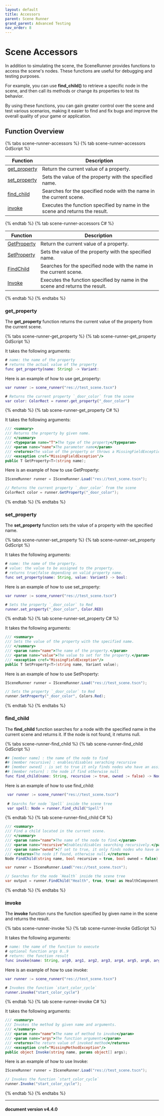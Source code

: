 ```yaml
---
layout: default
title: Accessors
parent: Scene Runner
grand_parent: Advanced Testing
nav_order: 8
---
```


# Scene Accessors

In addition to simulating the scene, the SceneRunner provides functions to access the scene's nodes.
These functions are useful for debugging and testing purposes.

For example, you can use **find_child()** to retrieve a specific node in the scene, and then call its methods or change its properties to test its behavior.

By using these functions, you can gain greater control over the scene and test various scenarios,
making it easier to find and fix bugs and improve the overall quality of your game or application.

## Function Overview

{% tabs scene-runner-accessors %}
{% tab scene-runner-accessors GdScript %}

|Function|Description|
|---|---|
|[get_property](/gdUnit4/advanced_testing/sceneRunner/#get_property) | Return the current value of a property. |
|[set_property](/gdUnit4/advanced_testing/sceneRunner/#set_property) | Sets the value of the property with the specified name. |
|[find_child](/gdUnit4/advanced_testing/sceneRunner/#find_child) | Searches for the specified node with the name in the current scene. |
|[invoke](/gdUnit4/advanced_testing/sceneRunner/#invoke) | Executes the function specified by name in the scene and returns the result. |

{% endtab %}
{% tab scene-runner-accessors C# %}

|Function|Description|
|---|---|
|[GetProperty](/gdUnit4/advanced_testing/sceneRunner/#get_property) | Return the current value of a property. |
|[SetProperty](/gdUnit4/advanced_testing/sceneRunner/#set_property) | Sets the value of the property with the specified name. |
|[FindChild](/gdUnit4/advanced_testing/sceneRunner/#find_child) | Searches for the specified node with the name in the current scene. |
|[Invoke](/gdUnit4/advanced_testing/sceneRunner/#invoke) | Executes the function specified by name in the scene and returns the result. |

{% endtab %}
{% endtabs %}

### get_property

The **get_property** function returns the current value of the property from the current scene.

{% tabs scene-runner-get_property %}
{% tab scene-runner-get_property GdScript %}

It takes the following arguments:

```gd
# name: the name of the property
# returns the actual value of the property
func get_property(name: String) -> Variant:
```

Here is an example of how to use get_property:

```gd
var runner := scene_runner("res://test_scene.tscn")

# Returns the current property `_door_color` from the scene
var color: ColorRect = runner.get_property("_door_color")
```

{% endtab %}
{% tab scene-runner-get_property C# %}

It takes the following arguments:

```cs
/// <summary>
/// Returns the property by given name.
/// </summary>
/// <typeparam name="T">The type of the property</typeparam>
/// <param name="name">The parameter name</param>
/// <returns>The value of the property or throws a MissingFieldException</returns>
/// <exception cref="MissingFieldException"/>
public T GetProperty<T>(string name);
```

Here is an example of how to use GetProperty:

```cs
ISceneRunner runner = ISceneRunner.Load("res://test_scene.tscn");

// Returns the current property `_door_color` from the scene
ColorRect color = runner.GetProperty("_door_color");
```

{% endtab %}
{% endtabs %}

### set_property

The **set_property** function sets the value of a property with the specified name.

{% tabs scene-runner-set_property %}
{% tab scene-runner-set_property GdScript %}

It takes the following arguments:

```gd
# name: the name of the property.
# value: the value to be assigned to the property.
# returns true|false depending on valid property name.
func set_property(name: String, value: Variant) -> bool:
```

Here is an example of how to use set_property:

```gd
var runner := scene_runner("res://test_scene.tscn")

# Sets the property `_door_color` to Red
runner.set_property("_door_color", Color.RED)
```

{% endtab %}
{% tab scene-runner-set_property C# %}

It takes the following arguments:

```cs
/// <summary>
/// Sets the value of the property with the specified name.
/// </summary>
/// <param name="name">The name of the property.</param>
/// <param name="value">The value to set for the property.</param>
/// <exception cref="MissingFieldException"/>
public T SetProperty<T>(string name, Variant value);
```

Here is an example of how to use SetProperty:

```cs
ISceneRunner runner = ISceneRunner.Load("res://test_scene.tscn");

// Sets the property `_door_color` to Red
runner.SetProperty("_door_color", Colors.Red);
```

{% endtab %}
{% endtabs %}

### find_child

The **find_child** function searches for a node with the specified name in the current scene and returns it. If the node is not found, it returns null.

{% tabs scene-runner-find_child %}
{% tab scene-runner-find_child GdScript %}

```gd
## [member name] : the name of the node to find
## [member recursive] : enables/disables seraching recursive
## [member owned] : is set to true it only finds nodes who have an assigned owner
## [member return] : the node if find otherwise null
func find_child(name: String, recursive := true, owned := false) -> Node:
```

Here is an example of how to use find_child:

```gd
 var runner := scene_runner("res://test_scene.tscn")
 
 # Searchs for node `Spell` inside the scene tree
 var spell: Node = runner.find_child("Spell")
```

{% endtab %}
{% tab scene-runner-find_child C# %}

```cs
/// <summary>
/// Find a child located in the current scene.
/// </summary>
/// <param name="name">The name of the node to find.</param>
/// <param name="recursive">Enables/disables searching recursively.</param>
/// <param name="owned">If set to true, it only finds nodes who have an assigned owner.</param>
/// <returns>The node if found, otherwise null.</returns>
Node FindChild(string name, bool recursive = true, bool owned = false) -> Node:
```

```cs
var runner = ISceneRunner.Load("res://test_scene.tscn");

// Searches for the node `Health` inside the scene tree
var output = runner.FindChild("Health", true, true) as HealthComponent;
```

{% endtab %}
{% endtabs %}

### invoke

The **invoke** function runs the function specified by given name in the scene and returns the result.

{% tabs scene-runner-invoke %}
{% tab scene-runner-invoke GdScript %}

It takes the following arguments:

```gd
# name: the name of the function to execute
# optional function args 0..9
# return: the function result
func invoke(name: String, arg0, arg1, arg2, arg3, arg4, arg5, arg6, arg7, arg8, arg9):
```

Here is an example of how to use invoke:

```gd
var runner := scene_runner("res://test_scene.tscn")

# Invokes the function `start_color_cycle`
runner.invoke("start_color_cycle")
```

{% endtab %}
{% tab scene-runner-invoke C# %}

It takes the following arguments:

```cs
/// <summary>
/// Invokes the method by given name and arguments.
/// </summary>
/// <param name="name">The name of method to invoke</param>
/// <param name="args">The function arguments</param>
/// <returns>The return value of invoked method</returns>
/// <exception cref="MissingMethodException"/>
public object Invoke(string name, params object[] args);
```

Here is an example of how to use Invoke:

```cs
ISceneRunner runner = ISceneRunner.Load("res://test_scene.tscn");

// Invokes the function `start_color_cycle`
runner.Invoke("start_color_cycle");
```

{% endtab %}
{% endtabs %}

---
<h4> document version v4.4.0 </h4>
